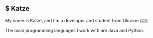 ## $ Katze

My name is Katze, and I'm a developer and student from Ukraine :uk:. 

The main programming languages I work with are Java and Python.
